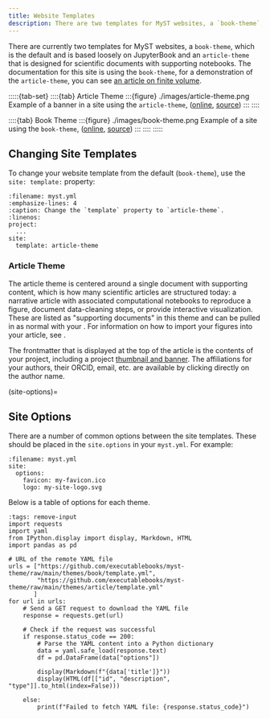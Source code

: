 ```yaml
---
title: Website Templates
description: There are two templates for MyST websites, a `book-theme`, based loosely on JupyterBook, and an `article-theme` that is designed for scientific documents with supporting notebooks.
---
```


There are currently two templates for MyST websites, a `book-theme`, which is the default and is based loosely on JupyterBook and an `article-theme` that is designed for scientific documents with supporting notebooks. The documentation for this site is using the `book-theme`, for a demonstration of the `article-theme`, you can see [an article on finite volume](https://simpeg.xyz/tle-finitevolume).

:::::{tab-set}
::::{tab} Article Theme
:::{figure} ./images/article-theme.png
Example of a banner in a site using the `article-theme`, ([online](https://simpeg.xyz/tle-finitevolume/), [source](https://github.com/simpeg/tle-finitevolume))
:::
::::

::::{tab} Book Theme
:::{figure} ./images/book-theme.png
Example of a site using the `book-theme`, ([online](https://mystmd.org), [source](https://github.com/executablebooks/mystmd/tree/main/docs))
:::
::::
:::::

## Changing Site Templates

To change your website template from the default (`book-theme`), use the `site: template:` property:

```{code} yaml
:filename: myst.yml
:emphasize-lines: 4
:caption: Change the `template` property to `article-theme`.
:linenos:
project:
  ...
site:
  template: article-theme
```

### Article Theme

The article theme is centered around a single document with supporting content, which is how many scientific articles are structured today: a narrative article with associated computational notebooks to reproduce a figure, document data-cleaning steps, or provide interactive visualization. These are listed as "supporting documents" in this theme and can be pulled in as normal with your [](./table-of-contents.md). For information on how to import your figures into your article, see [](./reuse-jupyter-outputs.md).

The frontmatter that is displayed at the top of the article is the contents of your project, including a project [thumbnail and banner](#thumbnail-and-banner). The affiliations for your authors, their ORCID, email, etc. are available by clicking directly on the author name.

(site-options)=

## Site Options

There are a number of common options between the site templates. These should be placed in the `site.options` in your `myst.yml`.
For example:

```{code-block} yaml
:filename: myst.yml
site:
  options:
    favicon: my-favicon.ico
    logo: my-site-logo.svg
```

Below is a table of options for each theme.

```{code-cell} python
:tags: remove-input
import requests
import yaml
from IPython.display import display, Markdown, HTML
import pandas as pd

# URL of the remote YAML file
urls = ["https://github.com/executablebooks/myst-theme/raw/main/themes/book/template.yml",
        "https://github.com/executablebooks/myst-theme/raw/main/themes/article/template.yml"
       ]
for url in urls:
    # Send a GET request to download the YAML file
    response = requests.get(url)
    
    # Check if the request was successful
    if response.status_code == 200:
        # Parse the YAML content into a Python dictionary
        data = yaml.safe_load(response.text)
        df = pd.DataFrame(data["options"])

        display(Markdown(f"{data['title']}"))
        display(HTML(df[["id", "description", "type"]].to_html(index=False)))
        
    else:
        print(f"Failed to fetch YAML file: {response.status_code}")
```